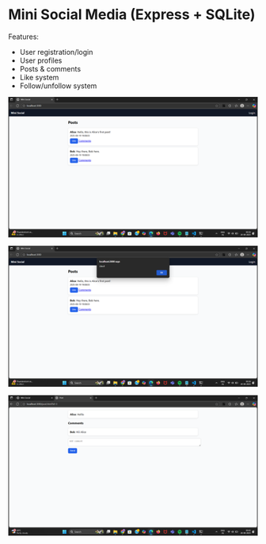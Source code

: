 
# Mini Social Media (Express + SQLite)

Features:
- User registration/login
- User profiles
- Posts & comments
- Like system
- Follow/unfollow system

![Posts & comments](<Screenshot (136).png>)

![Like/follow system ](<Screenshot (137).png>)
 
![User profiles](<Screenshot (138).png>)